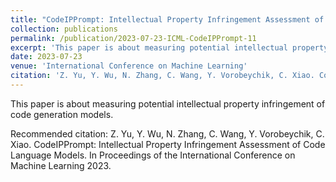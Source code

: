 ```yaml
---
title: "CodeIPPrompt: Intellectual Property Infringement Assessment of Code Language Models"
collection: publications
permalink: /publication/2023-07-23-ICML-CodeIPPrompt-11
excerpt: 'This paper is about measuring potential intellectual property infringement of code generation models.'
date: 2023-07-23
venue: 'International Conference on Machine Learning'
citation: 'Z. Yu, Y. Wu, N. Zhang, C. Wang, Y. Vorobeychik, C. Xiao. CodeIPPrompt: Intellectual Property Infringement Assessment of Code Language Models. In Proceedings of the International Conference on Machine Learning 2023.'
---
```

This paper is about measuring potential intellectual property infringement of code generation models.

Recommended citation: Z. Yu, Y. Wu, N. Zhang, C. Wang, Y. Vorobeychik, C. Xiao. CodeIPPrompt: Intellectual Property Infringement Assessment of Code Language Models. In Proceedings of the International Conference on Machine Learning 2023.
